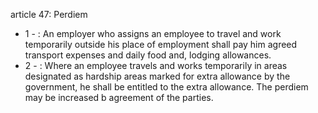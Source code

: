 article 47: Perdiem

<ul>
			<li>1 - : An employer who assigns an employee to travel and work temporarily outside his place of employment shall pay him agreed transport expenses and daily food and, lodging allowances.<ul>
			</ul></li>			<li>2 - : Where an employee travels and works temporarily in areas designated as hardship areas marked for extra allowance by the government, he shall be entitled to the extra allowance. The perdiem may be increased b agreement of the parties.<ul>
			</ul></li></ul>